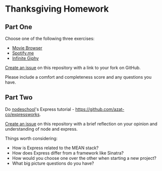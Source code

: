 # Thanksgiving Homework

## Part One

Choose one of the following three exercises:

- [Movie Browser](https://github.com/ga-dc/movie-browser)
- [Spotify.me](https://github.com/ga-dc/spotify-me)
- [Infinite Giphy](https://github.com/ga-dc/infinite-giphy)

[Create an issue](https://github.com/ga-dc/thanksgiving-homework/issues/new?title=Part%20One) on this
repository with a link to your fork on GitHub.

Please include a comfort and completeness score and any questions you have.

## Part Two

Do [nodeschool](http://nodeschool.io/)'s Express tutorial - https://github.com/azat-co/expressworks.

[Create an issue](https://github.com/ga-dc/thanksgiving-homework/issues/new?title=Part%20Two) on this
repository with a brief reflection on your opinion and understanding of node and express.

Things worth considering:

- How is Express related to the MEAN stack?
- How does Express differ from a framework like Sinatra?
- How would you choose one over the other when starting a new project?
- What big picture questions do you have?